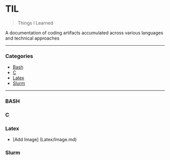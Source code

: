 # TIL

> Things I Learned  

A documentation of coding artifacts accumulated across various languages and technical approaches 

___

### Categories
* [Bash](#BASH)
* [C](#C)
* [Latex](#Latex)
* [Slurm](#Slurm)

___  

### BASH

### C

### Latex
- [Add Image] (Latex/Image.md)

### Slurm
